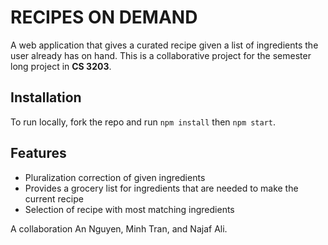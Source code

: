 # RECIPES ON DEMAND

A web application that gives a curated recipe given a list of ingredients the user already has on hand.
This is a collaborative project for the semester long project in **CS 3203**.

## Installation
To run locally, fork the repo and run `npm install` then `npm start`.

## Features

- Pluralization correction of given ingredients
- Provides a grocery list for ingredients that are needed to make the current recipe
- Selection of recipe with most matching ingredients 

A collaboration An Nguyen, Minh Tran, and Najaf Ali.

